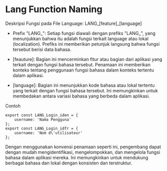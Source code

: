 # Lang Function Naming

Deskripsi Fungsi pada File Language:
LANG_[feature]_[language]

- Prefix "LANG_": Setiap fungsi diawali dengan prefiks "LANG_", yang menunjukkan bahwa itu adalah fungsi terkait language atau lokal (localization). Prefiks ini memberikan petunjuk langsung bahwa fungsi tersebut berisi data bahasa.

- [feauture]: Bagian ini mencerminkan fitur atau bagian dari aplikasi yang terkait dengan fungsi bahasa tersebut. Penamaan ini memberikan konteks tentang penggunaan fungsi bahasa dalam konteks tertentu dalam aplikasi.

- [language]: Bagian ini menunjukkan kode bahasa atau lokal tertentu yang terkait dengan fungsi bahasa tersebut. Ini memungkinkan untuk membedakan antara variasi bahasa yang berbeda dalam aplikasi.


Contoh
```tsx
export const LANG_Login_iden = {
    username: 'Nama Pengguna'
};
export const LANG_Login_idfr = {
    username: 'Nom d\'utilisateur'
};
```

Dengan menggunakan konvensi penamaan seperti ini, pengembang dapat dengan mudah mengidentifikasi, mengelompokkan, dan mengelola fungsi bahasa dalam aplikasi mereka. Ini memungkinkan untuk mendukung berbagai bahasa dan lokal dengan konsisten dan terstruktur.




